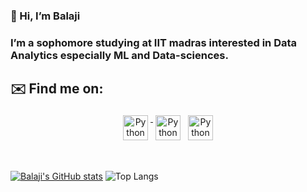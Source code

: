 ### 👋 Hi, I’m Balaji
 
### I’m a sophomore studying at IIT madras interested in Data Analytics especially ML and Data-sciences. 

## ✉️ Find me on:


<p align="center">
 <a href="https://www.facebook.com/nagappan.balaji" target="_blank" rel="noopener noreferrer"> <img src="http://i.imgur.com/fep1WsG.png" alt="Python" height="40" style="vertical-align:top; margin:4px"> </a>
 <a href="https://www.linkedin.com/in/balaji-n-b6b384204/" target="_blank" rel="noopener noreferrer"> <img src="https://cdn.jsdelivr.net/npm/simple-icons@v3/icons/linkedin.svg" alt="Python" height="40" style="vertical-align:top; margin:4px"></a>
 <a href="mailto:nbala2k2@gmail.com"> <img src="https://cdn.jsdelivr.net/npm/simple-icons@v3/icons/gmail.svg" alt="Python" height="40" style="vertical-align:top; margin:4px"></a>
</p>

<br />

[![Balaji's GitHub stats](https://github-readme-stats.vercel.app/api?username=nbala2k2&theme=synthwave)](https://github.com/anuraghazra/github-readme-stats)
![Top Langs](https://github-readme-stats.vercel.app/api/top-langs/?username=nbala2k2&theme=tokyonight)



